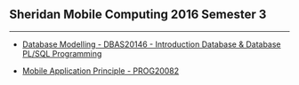 ## Sheridan Mobile Computing 2016 Semester 3

---

- [Database Modelling - DBAS20146 - Introduction Database & Database PL/SQL Programming](https://github.com/juliosueiras/school_degree_2016_semester_3/tree/database_modelling)

- [Mobile Application Principle - PROG20082](https://github.com/juliosueiras/school_degree_2016_semester_3/tree/mobile_application_principle)
